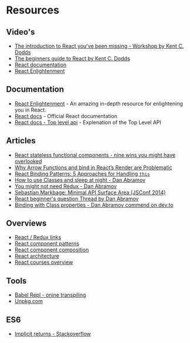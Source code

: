 # Resources

## Video's

- [The introduction to React you've been missing - Workshop by Kent C. Dodds](https://youtu.be/pugPxYH96TU)
- [The beginners guide to React by Kent C. Dodds](https://egghead.io/courses/the-beginner-s-guide-to-reactjs)
- [React documentation](https://reactjs.org/docs/)
- [React Enlightenment](https://www.reactenlightenment.com/)

## Documentation

- [React Enlightenment](https://www.reactenlightenment.com/) - An amazing in-depth resource for enlightening you in React.
- [React docs](https://reactjs.org/docs/hello-world.html) - Official React documentation
- [React docs - Top level api](https://reactjs.org/docs/react-api.html) - Explenation of the Top Level API

## Articles

- [React stateless functional components - nine wins you might have overlooked](https://hackernoon.com/react-stateless-functional-components-nine-wins-you-might-have-overlooked-997b0d933dbc)
- [Why Arrow Functions and bind in React’s Render are Problematic](https://medium.freecodecamp.org/why-arrow-functions-and-bind-in-reacts-render-are-problematic-f1c08b060e36)
- [React Binding Patterns: 5 Approaches for Handling `this`](https://medium.freecodecamp.org/react-binding-patterns-5-approaches-for-handling-this-92c651b5af56)
- [How to use Classes and sleep at night - Dan Abramov](https://medium.com/@dan_abramov/how-to-use-classes-and-sleep-at-night-9af8de78ccb4)
- [You might not need Redux - Dan Abramov](https://medium.com/@dan_abramov/how-to-use-classes-and-sleep-at-night-9af8de78ccb4)
- [Sebastian Markbage: Minimal API Surface Area (JSConf 2014)](https://www.youtube.com/watch?v=4anAwXYqLG8&feature=youtu.be&t=21m33s)
- [React beginner's question Thread by Dan Abramov](https://dev.to/dan_abramov/react-beginner-question-thread--1i5e/)
- [Binding with Class properties - Dan Abramov commend on dev.to](https://dev.to/dan_abramov/comment/1n2d)

## Overviews

- [React / Redux links](https://github.com/markerikson/react-redux-links)
- [React component patterns](https://github.com/markerikson/react-redux-links)
- [React component composition](https://github.com/markerikson/react-redux-links)
- [React architecture](https://github.com/markerikson/react-redux-links)
- [React courses overview](https://reactjs.org/community/courses.html)

## Tools

- [Babel Repl - onine transpiling](https://babeljs.io/repl/)
- [Unpkg.com](https://unpkg.com/)

## ES6

- [Implicit returns - Stackoverflow](https://stackoverflow.com/a/28889451)